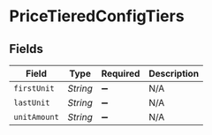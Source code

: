 # PriceTieredConfigTiers


## Fields

| Field              | Type               | Required           | Description        |
| ------------------ | ------------------ | ------------------ | ------------------ |
| `firstUnit`        | *String*           | :heavy_minus_sign: | N/A                |
| `lastUnit`         | *String*           | :heavy_minus_sign: | N/A                |
| `unitAmount`       | *String*           | :heavy_minus_sign: | N/A                |